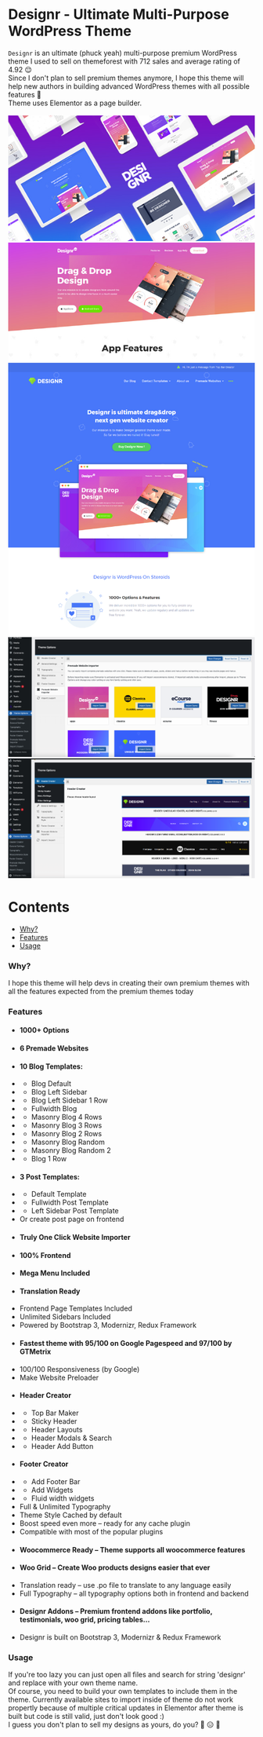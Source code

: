 # Designr - Ultimate Multi-Purpose WordPress Theme

`Designr` is an ultimate (phuck yeah) multi-purpose premium WordPress theme I used to sell on themeforest with 712 sales and average rating of 4.92 :relieved: <br />
Since I don't plan to sell premium themes anymore, I hope this theme will help new authors in building advanced WordPress themes with all possible features :partying_face: <br />
Theme uses Elementor as a page builder.
<br /><br />
![Designr Feature](preview1.jpeg) <br />
![Designr Feature 2](preview2.jpeg) <br />
![Designr Feature 3](preview3.jpeg) <br />
![Site Import/Export](site-import.png) <br />
![Header Creator](header-creator.png)

Contents
========

 * [Why?](#why)
 * [Features](#features)
 * [Usage](#usage)

### Why?

I hope this theme will help devs in creating their own premium themes with all the features expected from the premium themes today


### Features
+ #### 1000+ Options
+ #### 6 Premade Websites
+ #### 10 Blog Templates:
+ - Blog Default
+ - Blog Left Sidebar
+ - Blog Left Sidebar 1 Row
+ - Fullwidth Blog
+ - Masonry Blog 4 Rows
+ - Masonry Blog 3 Rows
+ - Masonry Blog 2 Rows
+ - Masonry Blog Random
+ - Masonry Blog Random 2
+ - Blog 1 Row
+ #### 3 Post Templates:
+ - Default Template
+ - Fullwidth Post Template
+ - Left Sidebar Post Template
+ Or create post page on frontend
+ #### Truly One Click Website Importer
+ #### 100% Frontend
+ #### Mega Menu Included
+ #### Translation Ready
+ Frontend Page Templates Included
+ Unlimited Sidebars Included
+ Powered by Bootstrap 3, Modernizr, Redux Framework
+ #### Fastest theme with 95/100 on Google Pagespeed and 97/100 by GTMetrix
+ 100/100 Responsiveness (by Google)
+ Make Website Preloader
+ #### Header Creator
+ - Top Bar Maker
+ - Sticky Header
+ - Header Layouts
+ - Header Modals & Search
+ - Header Add Button
+ #### Footer Creator
+ - Add Footer Bar
+ - Add Widgets
+ - Fluid width widgets
+ Full & Unlimited Typography
+ Theme Style Cached by default
+ Boost speed even more – ready for any cache plugin
+ Compatible with most of the popular plugins
+ #### Woocommerce Ready – Theme supports all woocommerce features
+ #### Woo Grid – Create Woo products designs easier that ever
+ Translation ready – use .po file to translate to any language easily
+ Full Typography – all typography options both in frontend and backend
+ #### Designr Addons – Premium frontend addons like portfolio, testimonials, woo grid, pricing tables…
+ Designr is built on Bootstrap 3, Modernizr & Redux Framework

### Usage

If you're too lazy you can just open all files and search for string 'designr' and replace with your own theme name. <br />Of course, you need to build your own templates to include them in the theme. Currently available sites to import inside of theme do not work propertly because of multiple critical updates in Elementor after theme is built but code is still valid, just don't look good :) <br />I guess you don't plan to sell my designs as yours, do you? :raised_eyebrow:	:expressionless: :zany_face: